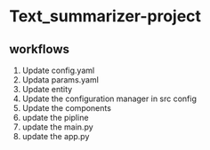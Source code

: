 # Text_summarizer-project


## workflows

1. Update config.yaml
2. Updata params.yaml
3. Update entity 
4. Update the configuration manager in src config
5. Update the components
6. update the pipline
7. update the main.py
8. update the app.py